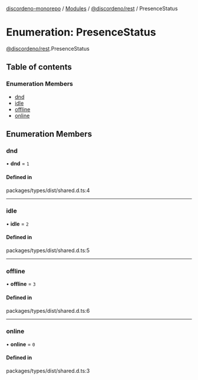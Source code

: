 [discordeno-monorepo](../README.md) / [Modules](../modules.md) / [@discordeno/rest](../modules/discordeno_rest.md) / PresenceStatus

# Enumeration: PresenceStatus

[@discordeno/rest](../modules/discordeno_rest.md).PresenceStatus

## Table of contents

### Enumeration Members

- [dnd](discordeno_rest.PresenceStatus.md#dnd)
- [idle](discordeno_rest.PresenceStatus.md#idle)
- [offline](discordeno_rest.PresenceStatus.md#offline)
- [online](discordeno_rest.PresenceStatus.md#online)

## Enumeration Members

### dnd

• **dnd** = `1`

#### Defined in

packages/types/dist/shared.d.ts:4

---

### idle

• **idle** = `2`

#### Defined in

packages/types/dist/shared.d.ts:5

---

### offline

• **offline** = `3`

#### Defined in

packages/types/dist/shared.d.ts:6

---

### online

• **online** = `0`

#### Defined in

packages/types/dist/shared.d.ts:3
